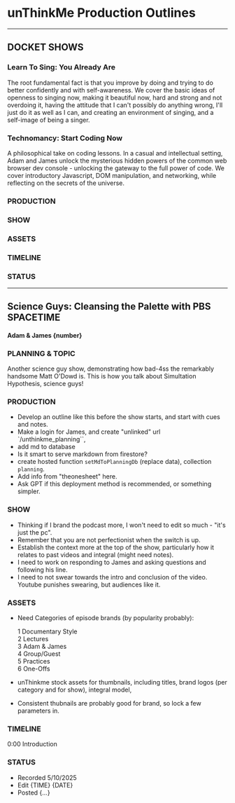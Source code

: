 # unThinkMe Production Outlines

---

## DOCKET SHOWS

### Learn To Sing: You Already Are

The root fundamental fact is that you improve by doing and trying to do better confidently and with self-awareness. We cover the basic ideas of openness to singing now, making it beautiful now, hard and strong and not overdoing it, having the attitude that I can't possibly do anything wrong, I'll just do it as well as I can, and creating an environment of singing, and a self-image of being a singer.

### Technomancy: Start Coding Now

A philosophical take on coding lessons. In a casual and intellectual setting, Adam and James unlock the mysterious hidden powers of the common web browser dev console - unlocking the gateway to the full power of code. We cover introductory Javascript, DOM manipulation, and networking, while reflecting on the secrets of the universe.

### PRODUCTION

### SHOW

### ASSETS

### TIMELINE

### STATUS

---

## Science Guys: Cleansing the Palette with PBS SPACETIME

#### Adam & James {number}

### PLANNING & TOPIC

Another science guy show, demonstrating how bad-4ss the remarkably handsome Matt O'Dowd is. This is how you talk about Simultation Hypothesis, science guys! 

### PRODUCTION

- Develop an outline like this before the show starts, and start with cues and notes.
- Make a login for James, and create "unlinked" url `/unthinkme_planning``, 
- add md to database
- Is it smart to serve markdown from firestore?
- create hosted function `setMdToPlanningDb` (replace data), collection `planning`. 
- Add info from "theonesheet" here.
- Ask GPT if this deployment method is recommended, or something simpler.

### SHOW

- Thinking if I brand the podcast more, I won't need to edit so much - "it's just the pc".
- Remember that you are not perfectionist when the switch is up.
- Establish the context more at the top of the show, particularly how it relates to past videos and integral (might need notes). 
- I need to work on responding to James and asking questions and following his line. 
- I need to not swear towards the intro and conclusion of the video. Youtube punishes swearing, but audiences like it.

### ASSETS

- Need Categories of episode brands (by popularity probably):

    1 Documentary Style  
    2 Lectures  
    3 Adam & James  
    4 Group/Guest   
    5 Practices  
    6 One-Offs

- unThinkme stock assets for thumbnails, including titles, brand logos (per category and for show), integral model, 

- Consistent thubnails are probably good for brand, so lock a few parameters in.

### TIMELINE

0:00 Introduction

### STATUS

- Recorded 5/10/2025
- Edit {TIME} {DATE}
- Posted {...}